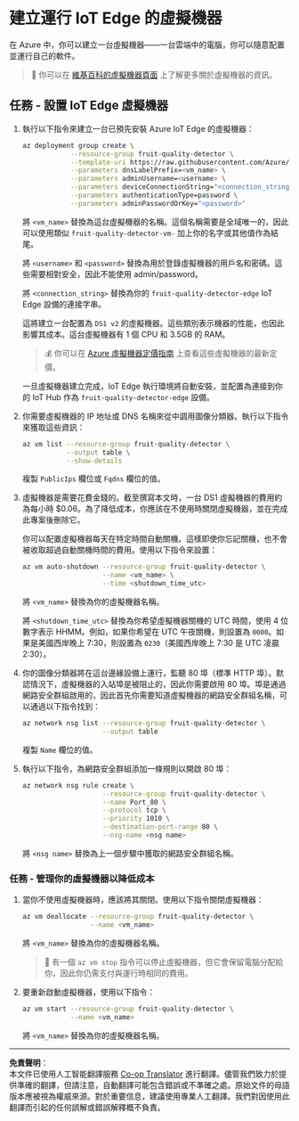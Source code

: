 <!--
CO_OP_TRANSLATOR_METADATA:
{
  "original_hash": "24dc783a600e20251211987b36370e93",
  "translation_date": "2025-08-26T14:19:04+00:00",
  "source_file": "4-manufacturing/lessons/3-run-fruit-detector-edge/vm-iotedge.md",
  "language_code": "hk"
}
-->
# 建立運行 IoT Edge 的虛擬機器

在 Azure 中，你可以建立一台虛擬機器——一台雲端中的電腦，你可以隨意配置並運行自己的軟件。

> 💁 你可以在 [維基百科的虛擬機器頁面](https://wikipedia.org/wiki/Virtual_machine) 上了解更多關於虛擬機器的資訊。

## 任務 - 設置 IoT Edge 虛擬機器

1. 執行以下指令來建立一台已預先安裝 Azure IoT Edge 的虛擬機器：

    ```sh
    az deployment group create \
                --resource-group fruit-quality-detector \
                --template-uri https://raw.githubusercontent.com/Azure/iotedge-vm-deploy/1.2.0/edgeDeploy.json \
                --parameters dnsLabelPrefix=<vm_name> \
                --parameters adminUsername=<username> \
                --parameters deviceConnectionString="<connection_string>" \
                --parameters authenticationType=password \
                --parameters adminPasswordOrKey="<password>"
    ```

    將 `<vm_name>` 替換為這台虛擬機器的名稱。這個名稱需要是全域唯一的，因此可以使用類似 `fruit-quality-detector-vm-` 加上你的名字或其他值作為結尾。

    將 `<username>` 和 `<password>` 替換為用於登錄虛擬機器的用戶名和密碼。這些需要相對安全，因此不能使用 admin/password。

    將 `<connection_string>` 替換為你的 `fruit-quality-detector-edge` IoT Edge 設備的連接字串。

    這將建立一台配置為 `DS1 v2` 的虛擬機器。這些類別表示機器的性能，也因此影響其成本。這台虛擬機器有 1 個 CPU 和 3.5GB 的 RAM。

    > 💰 你可以在 [Azure 虛擬機器定價指南](https://azure.microsoft.com/pricing/details/virtual-machines/linux/?WT.mc_id=academic-17441-jabenn) 上查看這些虛擬機器的最新定價。

    一旦虛擬機器建立完成，IoT Edge 執行環境將自動安裝，並配置為連接到你的 IoT Hub 作為 `fruit-quality-detector-edge` 設備。

1. 你需要虛擬機器的 IP 地址或 DNS 名稱來從中調用圖像分類器。執行以下指令來獲取這些資訊：

    ```sh
    az vm list --resource-group fruit-quality-detector \
               --output table \
               --show-details
    ```

    複製 `PublicIps` 欄位或 `Fqdns` 欄位的值。

1. 虛擬機器是需要花費金錢的。截至撰寫本文時，一台 DS1 虛擬機器的費用約為每小時 $0.06。為了降低成本，你應該在不使用時關閉虛擬機器，並在完成此專案後刪除它。

    你可以配置虛擬機器每天在特定時間自動關機。這樣即使你忘記關機，也不會被收取超過自動關機時間的費用。使用以下指令來設置：

    ```sh
    az vm auto-shutdown --resource-group fruit-quality-detector \
                        --name <vm_name> \
                        --time <shutdown_time_utc>
    ```

    將 `<vm_name>` 替換為你的虛擬機器名稱。

    將 `<shutdown_time_utc>` 替換為你希望虛擬機器關機的 UTC 時間，使用 4 位數字表示 HHMM。例如，如果你希望在 UTC 午夜關機，則設置為 `0000`。如果是美國西岸晚上 7:30，則設置為 `0230`（美國西岸晚上 7:30 是 UTC 凌晨 2:30）。

1. 你的圖像分類器將在這台邊緣設備上運行，監聽 80 埠（標準 HTTP 埠）。默認情況下，虛擬機器的入站埠是被阻止的，因此你需要啟用 80 埠。埠是通過網路安全群組啟用的，因此首先你需要知道虛擬機器的網路安全群組名稱，可以通過以下指令找到：

    ```sh
    az network nsg list --resource-group fruit-quality-detector \
                        --output table
    ```

    複製 `Name` 欄位的值。

1. 執行以下指令，為網路安全群組添加一條規則以開啟 80 埠：

    ```sh
    az network nsg rule create \
                        --resource-group fruit-quality-detector \
                        --name Port_80 \
                        --protocol tcp \
                        --priority 1010 \
                        --destination-port-range 80 \
                        --nsg-name <nsg name>
    ```

    將 `<nsg name>` 替換為上一個步驟中獲取的網路安全群組名稱。

### 任務 - 管理你的虛擬機器以降低成本

1. 當你不使用虛擬機器時，應該將其關閉。使用以下指令關閉虛擬機器：

    ```sh
    az vm deallocate --resource-group fruit-quality-detector \
                     --name <vm_name>
    ```

    將 `<vm_name>` 替換為你的虛擬機器名稱。

    > 💁 有一個 `az vm stop` 指令可以停止虛擬機器，但它會保留電腦分配給你，因此你仍需支付與運行時相同的費用。

1. 要重新啟動虛擬機器，使用以下指令：

    ```sh
    az vm start --resource-group fruit-quality-detector \
                --name <vm_name>
    ```

    將 `<vm_name>` 替換為你的虛擬機器名稱。

---

**免責聲明**：  
本文件已使用人工智能翻譯服務 [Co-op Translator](https://github.com/Azure/co-op-translator) 進行翻譯。儘管我們致力於提供準確的翻譯，但請注意，自動翻譯可能包含錯誤或不準確之處。原始文件的母語版本應被視為權威來源。對於重要信息，建議使用專業人工翻譯。我們對因使用此翻譯而引起的任何誤解或錯誤解釋概不負責。